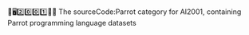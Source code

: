 🧠️🖥️2️⃣️0️⃣️0️⃣️1️⃣️💾️📜️ The sourceCode:Parrot category for AI2001, containing Parrot programming language datasets 
